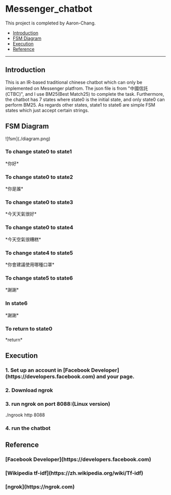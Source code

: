 # Messenger_chatbot

This project is completed by Aaron-Chang.


*   [Introduction](#intro)
*   [FSM Diagram](#diagram)
*   [Execution](#exec)
*   [Reference](#ref)
*  *  *
<h2 id="intro">Introduction</h2>
    This is an IR-based traditional chinese chatbot which can only be implemented on Messenger platfrom. The json file is from "中國信託(CTBC)", and I use BM25(Best Match25) to complete the task. Furthermore, the chatbot has 7 states where state0 is the initial state, and only state0 can perform BM25. As regards other states, state1 to state6 are simple FSM states which just accept certain strings.
<h2 id="diagram">FSM Diagram</h2>
![fsm](./diagram.png)
<h3>To change state0 to state1</h3>
    *你好*
<h3>To change state0 to state2</h3>
    *你是誰*
<h3>To change state0 to state3</h3>
    *今天天氣很好*
<h3>To change state0 to state4</h3>
    *今天空氣很糟糕*
<h3>To change state4 to state5</h3>
    *你會建議使用哪種口罩*
<h3>To change state5 to state6</h3>
    *謝謝*
<h3>In state6</h3>
    *謝謝*
<h3>To return to state0</h3>
    *return*
<h2 id="exec">Execution</h2>
<h3>1. Set up an account in [Facebook Developer](https://developers.facebook.com) and your page.</h3>
<h3>2. Download ngrok</h3>
<h3>3. run ngrok on port 8088:(Linux version)</h3>
    ./ngrook http 8088
<h3>4. run the chatbot</h3>
<h2 id="ref">Reference</h2>
<h3>[Facebook Developer](https://developers.facebook.com)</h3>
<h3>[Wikipedia tf-idf](https://zh.wikipedia.org/wiki/Tf-idf)</h3>
<h3>[ngrok](https://ngrok.com)</h3>
